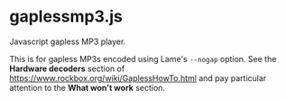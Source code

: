 # gaplessmp3.js
Javascript gapless MP3 player.

This is for gapless MP3s encoded using Lame's ```--nogap``` option. See the **Hardware decoders** section of https://www.rockbox.org/wiki/GaplessHowTo.html and pay particular attention to the **What won't work** section.
